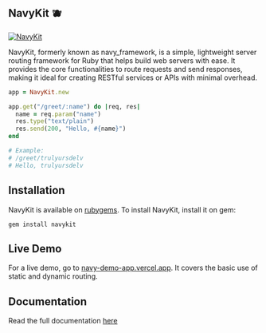 ## NavyKit :blueberries:

[![NavyKit](https://img.shields.io/gem/v/navykit?label=NavyKit&color=dc3519)](https://rubygems.org/gems/navykit)

NavyKit, formerly known as navy_framework, is a simple, lightweight server routing framework for Ruby that helps build web servers with ease. It provides the core functionalities to route requests and send responses, making it ideal for creating RESTful services or APIs with minimal overhead.

```ruby
app = NavyKit.new

app.get("/greet/:name") do |req, res|
  name = req.param("name")
  res.type("text/plain")
  res.send(200, "Hello, #{name}")
end

# Example:
# /greet/trulyursdelv
# Hello, trulyursdelv
```

## Installation

NavyKit is available on [rubygems](https://rubygems.org/gems/navykit). To install NavyKit, install it on gem:

```
gem install navykit
```

## Live Demo

For a live demo, go to [navy-demo-app.vercel.app](https://navy-demo-app.vercel.app/). It covers the basic use of static and dynamic routing.

## Documentation

Read the full documentation [here](https://clover-stallion-989.notion.site/NavyKit-1e114c1327fb80c4a9adf06dbc766844?pvs=74)
